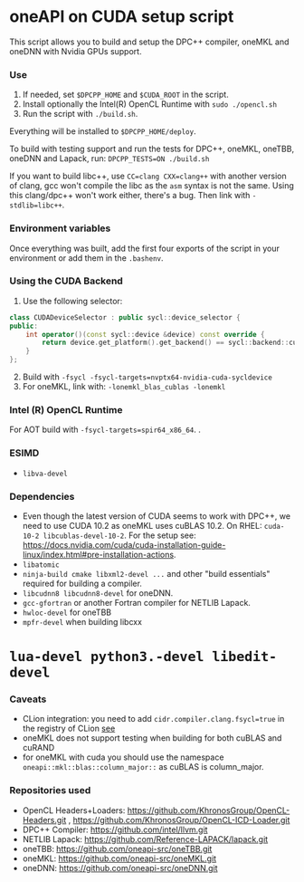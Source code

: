 # oneAPI on CUDA setup script

This script allows you to build and setup the DPC++ compiler, oneMKL and oneDNN with Nvidia GPUs support.

### Use

1. If needed, set `$DPCPP_HOME` and `$CUDA_ROOT` in the script.
2. Install optionally the Intel(R) OpenCL Runtime with `sudo ./opencl.sh`
2. Run the script with ```./build.sh```.

Everything will be installed to `$DPCPP_HOME/deploy`.

To build with testing support and run the tests for DPC++, oneMKL, oneTBB, oneDNN and Lapack,
run: ```DPCPP_TESTS=ON ./build.sh```

If you want to build libc++, use `CC=clang CXX=clang++` with another version of clang, gcc won't compile the libc as
the `asm` syntax is not the same. Using this clang/dpc++ won't work either, there's a bug. Then link
with `-stdlib=libc++`.

### Environment variables

Once everything was built, add the first four exports of the script in your environment or add them in the `.bashenv`.

### Using the CUDA Backend

1. Use the following selector:

```C++
class CUDADeviceSelector : public sycl::device_selector {
public:
    int operator()(const sycl::device &device) const override {
        return device.get_platform().get_backend() == sycl::backend::cuda ? 1 : -1;
    }
};
```

2. Build with `-fsycl -fsycl-targets=nvptx64-nvidia-cuda-sycldevice`
3. For oneMKL, link with: `-lonemkl_blas_cublas -lonemkl`

### Intel (R) OpenCL Runtime

For AOT build with `-fsycl-targets=spir64_x86_64`.
.

### ESIMD 
* `libva-devel`

### Dependencies

* Even though the latest version of CUDA seems to work with DPC++, we need to use CUDA 10.2 as oneMKL uses cuBLAS 10.2.
  On RHEL: `cuda-10-2 libcublas-devel-10-2`. For the setup
  see: https://docs.nvidia.com/cuda/cuda-installation-guide-linux/index.html#pre-installation-actions.
* `libatomic`
* `ninja-build cmake libxml2-devel ...` and other "build essentials" required for building a compiler.
* `libcudnn8 libcudnn8-devel` for oneDNN.
* `gcc-gfortran` or another Fortran compiler for NETLIB Lapack.
* `hwloc-devel` for oneTBB
* `mpfr-devel` when building libcxx
# `lua-devel python3.-devel libedit-devel`


### Caveats

* CLion integration: you need to add `cidr.compiler.clang.fsycl=true` in the registry of CLion [see](https://www.jetbrains.com/help/clion/tuning-the-ide.html?keymap=secondary_macos#configure-platform-properties)
* oneMKL does not support testing when building for both cuBLAS and cuRAND
* for oneMKL with cuda you should use the namespace `oneapi::mkl::blas::column_major::` as cuBLAS is column_major.

### Repositories used

- OpenCL Headers+Loaders: https://github.com/KhronosGroup/OpenCL-Headers.git
  , https://github.com/KhronosGroup/OpenCL-ICD-Loader.git
- DPC++ Compiler: https://github.com/intel/llvm.git
- NETLIB Lapack: https://github.com/Reference-LAPACK/lapack.git
- oneTBB: https://github.com/oneapi-src/oneTBB.git
- oneMKL: https://github.com/oneapi-src/oneMKL.git
- oneDNN: https://github.com/oneapi-src/oneDNN.git
